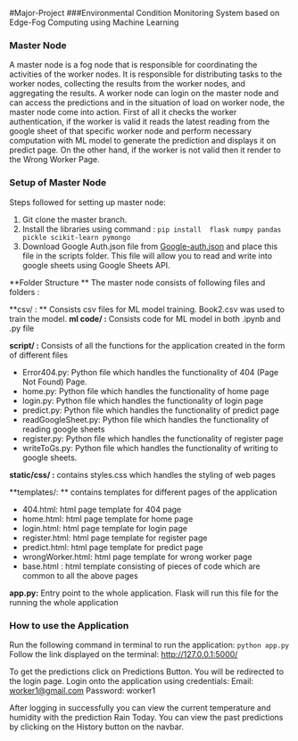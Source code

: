 #Major-Project
###Environmental Condition Monitoring System based on Edge-Fog Computing using Machine Learning



### Master Node
A master node is a fog node that is responsible for coordinating the activities of the worker nodes. It is responsible for distributing tasks to the worker nodes, collecting the results from the worker nodes, and aggregating the results. A worker node can login on the master node and can access the predictions and in the situation of load on worker node, the master node come into action. First of all it checks the worker authentication, if the worker is valid it reads the latest reading from the google sheet of that specific worker node and perform necessary computation with ML model to generate the prediction and displays it on predict page. On the other hand, if the worker is not valid then it render to the Wrong Worker Page.
### Setup of Master Node
Steps followed for setting up master node:
1. Git clone the master branch.
2. Install the libraries using command : 
`pip install  flask numpy pandas pickle scikit-learn pymongo`
4. Download Google Auth.json file from [Google-auth.json](https://drive.google.com/file/d/1HkV1gi5XPWU2rzTopRKkmC2RtRE8gvyL/view?usp=sharing "Google-auth.json") and place this file in the scripts folder. This file will allow you to read and write into google sheets using Google Sheets API.




**Folder Structure **
The master node consists of following files and folders : 

**csv/ : **
Consists csv files for ML model training.  Book2.csv was used to train the model.
**ml code/ :**
Consists code for ML model in both .ipynb and .py file

**script/ :** 
Consists of all the functions for the application created in the form of different files
- Error404.py:  Python file which handles the functionality of 404 (Page Not Found) Page.
- home.py: Python file which handles the functionality of home page
- login.py: Python file which handles the functionality of login page
- predict.py: Python file which handles the functionality of predict page
- readGoogleSheet.py: Python file which handles the functionality of reading google sheets
- register.py: Python file which handles the functionality of register page
- writeToGs.py: Python file which handles the functionality of writing to google sheets.

**static/css/ :** contains styles.css which handles the styling of web pages

**templates/: ** contains templates for different pages of the application

- 404.html: html page template for 404 page
- home.html: html page template for home page
- login.html: html page template for login page
- register.html: html page template for register page
- predict.html: html page template for predict page
- wrongWorker.html: html page template for wrong worker page
- base.html : html template consisting of pieces of code which are common to all the above pages

**app.py:**  Entry point to the whole application. Flask will run this file for the running the whole application



###  How to use the Application

Run the following command in terminal to run the application: 
	`python app.py`
Follow the link displayed on the terminal:
http://127.0.0.1:5000/

To get the predictions click on Predictions Button. You will be redirected to the login page. Login onto the application using credentials: 
Email: worker1@gmail.com
Password: worker1

After logging in successfully you can view the current temperature and humidity with the prediction Rain Today.
You can view the past predictions by clicking on the History button on the navbar.
